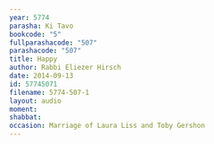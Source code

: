 ```yaml
---
year: 5774
parasha: Ki Tavo
bookcode: "5"
fullparashacode: "507"
parashacode: "507"
title: Happy
author: Rabbi Eliezer Hirsch
date: 2014-09-13
id: 57745071
filename: 5774-507-1
layout: audio
moment: 
shabbat: 
occasion: Marriage of Laura Liss and Toby Gershon
---
```

